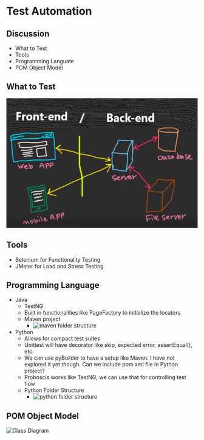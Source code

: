 # Test Automation

## Discussion
* What to Test
* Tools
* Programming Languate
* POM Object Model

## What to Test
![alt text](https://github.com/susmita-t/testautomation/blob/master/what_to_test.png)

## Tools
* Selenium for Functionality Testing
* JMeter for Load and Stress Testing

## Programming Language
* Java
  * TestNG
  * Built in functionalities like PageFactory to initialize the locators
  * Maven project
    * ![maven folder structure](http://www.plantuml.com/plantuml/png/1S5H4i8m20JGg-W13FzUfeCfsZWXT61Nhz_txcFroTsOytO0Ppr5Kl_jCt3mnRBiiM0BhOTBiNn07n1OGObmnOWbhWLB-UfFjtVCtN8h93kOraxwl000)
* Python
  * Allows for compact test suites
  * Unittest will have decorator like skip, expected error, assertEqual(), etc.
  * We can use pyBuilder to have a setup like Maven. I have not explored it yet though. Can we include pom.xml file in Python project?
  * Proboscis works like TestNG, we can use that for controlling test flow
  * Python Folder Structure
    * ![python folder structure](http://www.plantuml.com/plantuml/png/5SsnhK8n30NG_a_n6O2uftgRF9d4a4Y97TdNGcmFLASyHu0TkURVPMYTsIHz_dTWnut8-LMU0ptl6UBL5A8erHP5nXhWAmWIu8GjnZ2bnG5nsczqq_DXiucV0S-AT2dxLnsYxUi7)

## POM Object Model 
 ![Class Diagram](http://www.plantuml.com/plantuml/png/TP712i8m38RlFaLVO7i04HaUXaTHNo1sSHQt3ffCFFZmMeKG5jl33l_th_bA6c98F8_3odsE7u38dP6u3K-U4wgqHVQt3XXEc1x1_v3YEo0yGAz_sK_ZCZfY7uWJS9YYeCNiV5EEyf70hLrrJLDaZDrVU05_Bx6iJQAjPob57PSryqVUwZQlgbBFDCZUeyronLfONBQHRbrlzTuiBAzF2tohnaRFbvQHQZ1sypYy0G00)
